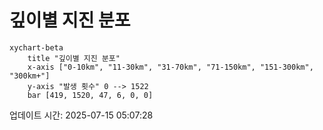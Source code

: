 # 깊이별 지진 분포

```mermaid
xychart-beta
    title "깊이별 지진 분포"
    x-axis ["0-10km", "11-30km", "31-70km", "71-150km", "151-300km", "300km+"]
    y-axis "발생 횟수" 0 --> 1522
    bar [419, 1520, 47, 6, 0, 0]
```

업데이트 시간: 2025-07-15 05:07:28
